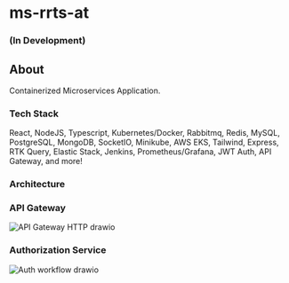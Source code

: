 ﻿# ms-rrts-at  
### (In Development)  

## About  
Containerized Microservices Application.  

### Tech Stack  
React, NodeJS, Typescript, Kubernetes/Docker, Rabbitmq, Redis, MySQL, PostgreSQL, MongoDB, SocketIO, Minikube, AWS EKS, Tailwind, Express, RTK Query, Elastic Stack, Jenkins, Prometheus/Grafana, JWT Auth, API Gateway, and more!  

### Architecture  

### API Gateway  
![API Gateway HTTP drawio](https://github.com/yuangao0317/ms-rrts-at/assets/12887619/954ffb1b-81bd-4a96-a985-b671d2c091f1)  

### Authorization Service  
![Auth workflow drawio](https://github.com/yuangao0317/ms-rrts-at/assets/12887619/5982003a-80a7-4e4b-a14c-26c22c65eb4f)  
